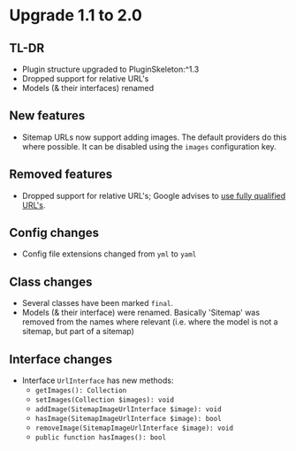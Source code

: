 # Upgrade 1.1 to 2.0

## TL-DR

* Plugin structure upgraded to PluginSkeleton:^1.3
* Dropped support for relative URL's
* Models (& their interfaces) renamed

## New features

* Sitemap URLs now support adding images. The default providers do this where possible. It can be disabled using the `images` configuration key.

## Removed features

* Dropped support for relative URL's; Google advises to [use fully qualified URL's](https://support.google.com/webmasters/answer/183668?hl=en). 

## Config changes

* Config file extensions changed from `yml` to `yaml`

## Class changes

* Several classes have been marked `final`.
* Models (& their interface) were renamed. Basically 'Sitemap' was removed from the names where relevant (i.e. where the model is not a sitemap, but part of a sitemap)

## Interface changes

* Interface `UrlInterface` has new methods:
    * `getImages(): Collection`
    * `setImages(Collection $images): void`
    * `addImage(SitemapImageUrlInterface $image): void`
    * `hasImage(SitemapImageUrlInterface $image): bool`
    * `removeImage(SitemapImageUrlInterface $image): void`
    * `public function hasImages(): bool`
